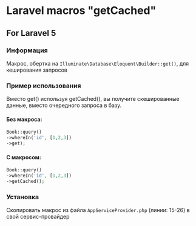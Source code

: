# Laravel macros "getCached"
## For Laravel 5
### Информация
Макрос, обертка на `Illuminate\Database\Eloquent\Builder::get()`, для кеширования запросов
### Пример использования
Вместо get() используя getCached(), вы получите скешированные данные, вместо очередного запроса в базу.
#### Без макроса:
```php
Book::query()
->whereIn('id', [1,2,3])
->get);
```
#### С макросом:
```php
Book::query()
->whereIn('id', [1,2,3])
->getCached();
```
### Установка
Скопировать макрос из файла `AppServiceProvider.php`  (линии: 15-26) в свой сервис-провайдер
